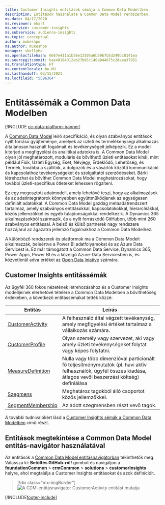 ```yaml
---
title: Customer Insights entitások sémája a Common Data Modellben
description: Entitások használata a Common Data Model rendszerben.
ms.date: 04/17/2020
ms.reviewer: mhart
ms.service: customer-insights
ms.subservice: audience-insights
ms.topic: conceptual
author: mukeshpo
ms.author: mukeshpo
manager: shellyha
ms.openlocfilehash: 6667e411a1b56e13105a6b59b7b5d249bc8141ea
ms.sourcegitcommit: bae40184312ab27b95c140a044875c2daea37951
ms.translationtype: HT
ms.contentlocale: hu-HU
ms.lasthandoff: 03/15/2021
ms.locfileid: "5596364"
---
```

# <a name="entity-schemas-in-common-data-model"></a>Entitássémák a Common Data Modelben

[!INCLUDE [cc-data-platform-banner](../includes/cc-data-platform-banner.md)]

A [Common Data Model](/common-data-model/) leíró specifikáció, és olyan szabványos entitások nyílt forrású gyűjteménye, amelyek az üzleti és termelékenységi alkalmazás általánosan használt fogalmait és tevékenységeit jelképezik. Ez a modell kiterjed a megfigyelési és analitikai adatokra is. A Common Data Model olyan jól meghatározott, moduláris és bővíthető üzleti entitásokat kínál, mint például Fiók, Üzleti Egység, Eset, Névjegy, Érdeklődő, Lehetőség, és Termék, továbbá a szállítók, a dolgozók és a vásárlók közötti kommunikáció és kapcsolathoz tevékenységeket és szolgáltatói szerződéseket. Bárki létrehozhat és bővíthet Common Data Model meghatározásokat, hogy további üzleti-specifikus ötleteket lehessen rögzíteni.

Ez egy megosztott adatmodell, amely lehetővé teszi, hogy az alkalmazások és az adatintegrátorok könnyebben együttműködjenek az egységesen definiált adatokkal. A Common Data Model gazdag metaadatrendszert tartalmaz, amely szabványos entitásokkal, kapcsolatokokkal, hierarchiákkal, közös jellemzőkkel és egyéb tulajdonságokkal rendelkezik. A Dynamics 365 alkalmazásokból származik, és a nyílt forráskódú GitHubon, több mint 260 szabványos entitással. A belső és külső partnerek nagy rendszere hozzájárul az ágazatra jellemző fogalmakhoz a Common Data Modelhez.

A különböző rendszerek és platformok ma a Common Data Modelt alkalmazzák, beleértve a Power BI adatfolyamokat és az Azure Data Servicest is. Ez már támogatott a Common Data Service, Dynamics 365, Power Apps, Power BI és a közelgő Azure-Data Servicesben is, és közvetlenül adva értéket az [Open Data Iniative](https://www.microsoft.com/open-data-initiative) számára.

## <a name="customer-insights-entity-schemas"></a>Customer Insights entitássémák

Az ügyfél 360 fokos nézetének létrehozásához és a Customer Insights modelljeinek elérhetővé tételére a Common Data Modelben a bővíthetőség érdekében, a következő entitássémákat tették közzé:

| Entitás | Leírás |
|---------|---------|
|[CustomerActivity](/common-data-model/schema/core/applicationcommon/foundationcommon/crmcommon/solutions/customerinsights/customeractivity) | A felhasználó által végzett tevékenység, amely megfigyelési értéket tartalmaz a vállalkozás számára. |
|[CustomerProfile](/common-data-model/schema/core/applicationcommon/foundationcommon/crmcommon/solutions/customerinsights/customerprofile) | Olyan személy vagy szervezet, aki vagy amely üzleti tevékenységeket folytat vagy képes folytatni. |
|[MeasureDefinition](/common-data-model/schema/core/applicationcommon/foundationcommon/crmcommon/solutions/customerinsights/measuredefinition) | Nulla vagy több dimenzióval particionált fő teljesítménymutatók (pl. havi aktív felhasználók, ügyfél összes kiadása, átlagos vevői beszerzési költség) definiálása |
|[Szegmens](/common-data-model/schema/core/applicationcommon/foundationcommon/crmcommon/solutions/customerinsights/segment) | Meghatároz tagokból álló csoportot közös jellemzőkkel. |
|[SegmentMembership](/common-data-model/schema/core/applicationcommon/foundationcommon/crmcommon/solutions/customerinsights/segmentmembership) | Az adott szegmensben részt vevő tagok. |

A további tudnivalókért lásd a [Customer Insights sémák a Common Data Modelben](/common-data-model/schema/core/applicationcommon/foundationcommon/crmcommon/solutions/customerinsights/overview) című részt.

## <a name="view-entities-using-the-common-data-model-entity-navigator"></a>Entitások megtekintése a Common Data Model entitás-navigátor használatával

Az entitások a [Common Data Model entitásnavigátorban](https://microsoft.github.io/CDM/) tekinthetők meg. Válassza ki: **Betöltés GitHub-ról!** gombot és navigáljon a **foundationCommon** > **crmCommon** > **solutions** > **customerInsights** helyre, ahol megtalálja a Customer Insights entitásokat és azok definícióit.
> [!div class="mx-imgBorder"]
> ![A CDM-entitásnavigator CustomerActivity entitást mutatja](media/CDM-entity-navigator.png "A CDM-entitásnavigator CustomerActivity entitást mutatja")


[!INCLUDE[footer-include](../includes/footer-banner.md)]